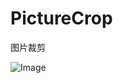 # PictureCrop
图片裁剪

![Image](https://raw.githubusercontent.com/msilemsile/PictureCrop/master/demo.gif)
